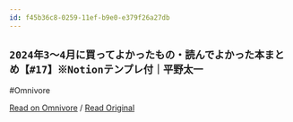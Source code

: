 ```yaml
---
id: f45b36c8-0259-11ef-b9e0-e379f26a27db
---
```


## `2024年3〜4月に買ってよかったもの・読んでよかった本まとめ【#17】※Notionテンプレ付｜平野太一`
#Omnivore

[Read on Omnivore](https://omnivore.app/me/2024-3-4-17-notion-18f10fec965) / [Read Original](https://note.com/yriica/n/n25192cfe612e)


